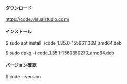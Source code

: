 #### ダウンロード
https://code.visualstudio.com/

#### インストール
$ sudo apt install ./code_1.35.0-1559611369_amd64.deb

$ sudo dpkg -i code_1.35.1-1560350270_amd64.deb

#### バージョン確認
$ code --version
